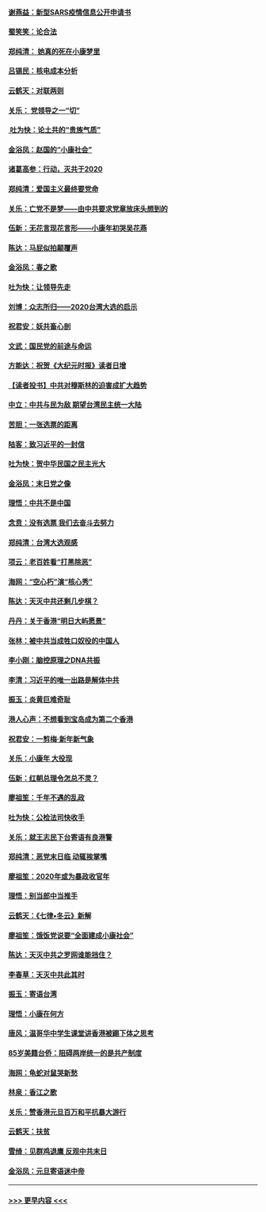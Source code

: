 #### [谢燕益：新型SARS疫情信息公开申请书](../pages/nsc993/n11808840.md?t=01220555) 
#### [蜀笑笑：论合法](../pages/nsc993/n11808064.md?t=01220555) 
#### [郑纯清： 她真的死在小康梦里](../pages/nsc993/n11806623.md?t=01220555) 
#### [吕锡民：核电成本分析](../pages/nsc993/n11806284.md?t=01220555) 
#### [云鹤天：对联两则](../pages/nsc993/n11805957.md?t=01220555) 
#### [关乐： 党领导之一“切”](../pages/nsc993/n11804505.md?t=01220555) 
#### [ 吐为快：论土共的“贵族气质”](../pages/nsc993/n11804490.md?t=01220555) 
#### [金浴凤：赵国的“小康社会”](../pages/nsc993/n11804452.md?t=01220555) 
#### [诸葛高参：行动，灭共于2020](../pages/nsc993/n11804120.md?t=01220555) 
#### [郑纯清：爱国主义最终要党命](../pages/nsc993/n11802197.md?t=01220555) 
#### [关乐：亡党不是梦——由中共要求党章放床头想到的](../pages/nsc993/n11802156.md?t=01220555) 
#### [伍新：无花言现花言形——小康年初哭吴花燕](../pages/nsc993/n11800044.md?t=01220555) 
#### [陈达：马屁似拍颠覆声](../pages/nsc993/n11800010.md?t=01220555) 
#### [金浴凤：春之歌](../pages/nsc993/n11797687.md?t=01220555) 
#### [吐为快：让领导先走](../pages/nsc993/n11797512.md?t=01220555) 
#### [刘博：众志所归——2020台湾大选的启示](../pages/nsc993/n11796878.md?t=01220555) 
#### [祝君安：妖共畜心剖](../pages/nsc993/n11794273.md?t=01220555) 
#### [文武：国民党的前途与命运](../pages/nsc993/n11794198.md?t=01220555) 
#### [方能达：祝贺《大纪元时报》读者日增](../pages/nsc993/n11793807.md?t=01220555) 
#### [【读者投书】中共对穆斯林的迫害成扩大趋势](../pages/nsc993/n11791371.md?t=01220555) 
#### [中立：中共与民为敌 期望台湾民主统一大陆](../pages/nsc993/n11790392.md?t=01220555) 
#### [苦胆：一张选票的距离](../pages/nsc993/n11788914.md?t=01220555) 
#### [陆客：致习近平的一封信](../pages/nsc993/n11788867.md?t=01220555) 
#### [吐为快：贺中华民国之民主光大](../pages/nsc993/n11788618.md?t=01220555) 
#### [金浴凤：末日党之像](../pages/nsc993/n11787475.md?t=01220555) 
#### [理悟：中共不是中国](../pages/nsc993/n11787463.md?t=01220555) 
#### [念贲：没有选票  我们去奋斗去努力](../pages/nsc993/n11787398.md?t=01220555) 
#### [郑纯清：台湾大选观感](../pages/nsc993/n11786210.md?t=01220555) 
#### [项云：老百姓看“打黑除恶”](../pages/nsc993/n11785398.md?t=01220555) 
#### [海网：“空心朽”演“核心秀”](../pages/nsc993/n11783874.md?t=01220555) 
#### [陈达：天灭中共还剩几步棋？](../pages/nsc993/n11783719.md?t=01220555) 
#### [丹丹：关于香港“明日大屿愿景”](../pages/nsc993/n11783273.md?t=01220555) 
#### [张林：被中共当成牲口奴役的中国人](../pages/nsc993/n11782397.md?t=01220555) 
#### [李小刚：脑控原理之DNA共振](../pages/nsc993/n11780962.md?t=01220555) 
#### [李清：习近平的唯一出路是解体中共](../pages/nsc993/n11780866.md?t=01220555) 
#### [振玉：炎黄巨难奇耻](../pages/nsc993/n11779632.md?t=01220555) 
#### [港人心声：不想看到宝岛成为第二个香港](../pages/nsc993/n11778817.md?t=01220555) 
#### [祝君安：一剪梅‧新年新气象](../pages/nsc993/n11776340.md?t=01220555) 
#### [关乐：小康年 大役现](../pages/nsc993/n11774213.md?t=01220555) 
#### [伍新：红朝总理令怎总不灵？](../pages/nsc993/n11770813.md?t=01220555) 
#### [廖祖笙：千年不遇的乱政](../pages/nsc993/n11770373.md?t=01220555) 
#### [吐为快：公检法司快收手](../pages/nsc993/n11770359.md?t=01220555) 
#### [关乐：就王志民下台寄语有良港警](../pages/nsc993/n11769903.md?t=01220555) 
#### [郑纯清：恶党末日临 动辄挨掌嘴](../pages/nsc993/n11769356.md?t=01220555) 
#### [廖祖笙：2020年或为暴政收官年](../pages/nsc993/n11768216.md?t=01220555) 
#### [理悟：别当郎中当推手](../pages/nsc993/n11768243.md?t=01220555) 
#### [云鹤天：《七律▪冬云》新解](../pages/nsc993/n11768204.md?t=01220555) 
#### [廖祖笙：饿饭党说要“全面建成小康社会”](../pages/nsc993/n11767482.md?t=01220555) 
#### [陈达：天灭中共之罗网谁能挡住？](../pages/nsc993/n11767465.md?t=01220555) 
#### [李春草：天灭中共此其时](../pages/nsc993/n11767452.md?t=01220555) 
#### [振玉：寄语台湾](../pages/nsc993/n11767432.md?t=01220555) 
#### [理悟：小康在何方](../pages/nsc993/n11767394.md?t=01220555) 
#### [唐风：温哥华中学生课堂讲香港被踢下体之思考](../pages/nsc993/n11766848.md?t=01220555) 
#### [85岁美籍台侨：阻碍两岸统一的是共产制度](../pages/nsc993/n11765043.md?t=01220555) 
#### [海网：龟蛇对鼠哭新愁](../pages/nsc993/n11764895.md?t=01220555) 
#### [林泉：香江之歌](../pages/nsc993/n11764415.md?t=01220555) 
#### [关乐：赞香港元旦百万和平抗暴大游行](../pages/nsc993/n11764382.md?t=01220555) 
#### [云鹤天：扶贫](../pages/nsc993/n11764245.md?t=01220555) 
#### [雪绮：见群鸡退鹰  反观中共末日](../pages/nsc993/n11762112.md?t=01220555) 
#### [金浴凤：元旦寄语迷中帝](../pages/nsc993/n11761788.md?t=01220555) 

----
#### [ >>> 更早内容 <<< ](../indexes/nsc993-earlier.md)
